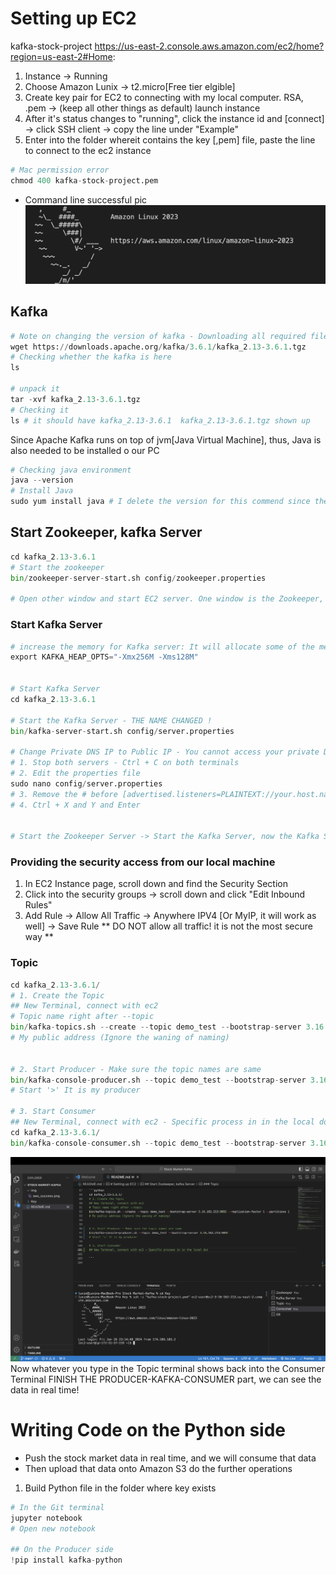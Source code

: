 # Setting up EC2

kafka-stock-project
https://us-east-2.console.aws.amazon.com/ec2/home?region=us-east-2#Home:

1. Instance -> Running
2. Choose Amazon Lunix -> t2.micro[Free tier elgible]
3. Create key pair for EC2 to connecting with my local computer. RSA, .pem -> (keep all other things as default) launch instance
4. After it's status changes to "running", click the instance id and [connect] -> click SSH client -> copy the line under "Example"
5. Enter into the folder whereit contains the key [,pem] file, paste the line to connect to the ec2 instance

```python
# Mac permission error
chmod 400 kafka-stock-project.pem
```

- Command line successful pic
  ![Success Image](/img/aws_success.png)

## Kafka

```python
# Note on changing the version of kafka - Downloading all required files onto the AWS ec2 machine
wget https://downloads.apache.org/kafka/3.6.1/kafka_2.13-3.6.1.tgz
# Checking whether the kafka is here
ls

# unpack it
tar -xvf kafka_2.13-3.6.1.tgz
# Checking it
ls # it should have kafka_2.13-3.6.1  kafka_2.13-3.6.1.tgz shown up
```

Since Apache Kafka runs on top of jvm[Java Virtual Machine], thus, Java is also needed to be installed o our PC

```python
# Checking java environment
java --version
# Install Java
sudo yum install java # I delete the version for this commend since the version can't find a match
```

## Start Zookeeper, kafka Server

```python
cd kafka_2.13-3.6.1
# Start the zookeeper
bin/zookeeper-server-start.sh config/zookeeper.properties

# Open other window and start EC2 server. One window is the Zookeeper, and the other is Kafka Server

```

### Start Kafka Server

```python
# increase the memory for Kafka server: It will allocate some of the memory in our Kafka Server
export KAFKA_HEAP_OPTS="-Xmx256M -Xms128M"


# Start Kafka Server
cd kafka_2.13-3.6.1

# Start the Kafka Server - THE NAME CHANGED !
bin/kafka-server-start.sh config/server.properties

# Change Private DNS IP to Public IP - You cannot access your private DNS from your local computer unless you are in the same network
# 1. Stop both servers - Ctrl + C on both terminals
# 2. Edit the properties file
sudo nano config/server.properties
# 3. Remove the # before [advertised.listeners=PLAINTEXT://your.host.name:9092], replace your.hose.name with public address
# 4. Ctrl + X and Y and Enter


# Start the Zookeeper Server -> Start the Kafka Server, now the Kafka Server should run on the top of the public IP address
```

### Providing the security access from our local machine

1. In EC2 Instance page, scroll down and find the Security Section
2. Click into the security groups -> scroll down and click "Edit Inbound Rules"
3. Add Rule -> Allow All Traffic -> Anywhere IPV4 [Or MyIP, it will work as well] -> Save Rule
   \*\* DO NOT allow all traffic! it is not the most secure way \*\*

### Topic

```python
cd kafka_2.13-3.6.1/
# 1. Create the Topic
## New Terminal, connect with ec2
# Topic name right after --topic
bin/kafka-topics.sh --create --topic demo_test --bootstrap-server 3.16.162.213:9092 --replication-factor 1 --partitions 1
# My public address (Ignore the waning of naming)


# 2. Start Producer - Make sure the topic names are same
bin/kafka-console-producer.sh --topic demo_test --bootstrap-server 3.16.162.213:9092
# Start '>' It is my producer

# 3. Start Consumer
## New Terminal, connect with ec2 - Specific process in in the local doc
cd kafka_2.13-3.6.1/
bin/kafka-console-consumer.sh --topic demo_test --bootstrap-server 3.16.162.213:9092
```

![Consumer Image](/img/connect_consumer.png)
Now whatever you type in the Topic terminal shows back into the Consumer Terminal
FINISH THE PRODUCER-KAFKA-CONSUMER part, we can see the data in real time!

# Writing Code on the Python side

- Push the stock market data in real time, and we will consume that data
- Then upload that data onto Amazon S3 do the further operations

1. Build Python file in the folder where key exists

```python
# In the Git terminal
jupyter notebook
# Open new notebook

## On the Producer side
!pip install kafka-python
```
